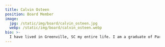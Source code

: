```yaml
---
title: Calvin Osteen
position: Board Member
image:
  jpg: /static/img/board/calvin_osteen.jpg
  webp: /static/img/board/calvin_osteen.webp
bio: >-
  I have lived in Greenville, SC my entire life. I am a graduate of Parker High School. My wife Jean and I were married in 1978 and have a daughter April and a son Jason who both are employed by Budget Driving School. We also have two grandsons and a new granddaughter. I began teaching CDL training and administering the CDL test in the early 1990's. In 1994 we opened Budget Driving School and began with one car and have grown to 8 cars. I specialize in teaching adult clients with both physical and mental difficulties as well as many adults who have come to South Carolina from other countries. At the present time I teach classroom training, hand-control training, behind the wheel instructions and administer both the Knowledge Test and the Skills Test at Budget Driving School.
---
```

